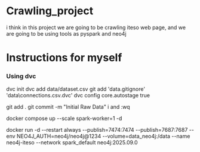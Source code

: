 # Crawling_project
i think in this project we are going to be crawling iteso web page, and we are going to be using tools as pyspark and neo4j

# Instructions for myself
### Using dvc

dvc init
dvc add data/dataset.csv
git add 'data\.gitignore' 'data\connections.csv.dvc'
dvc config core.autostage true

git add .
git commit -m "Initial Raw Data"
i and :wq


docker compose up --scale spark-worker=1 -d

docker run -d --restart always 
--publish=7474:7474 --publish=7687:7687 
--env NEO4J_AUTH=neo4j/neo4j@1234 
--volume=data_neo4j:/data 
--name neo4j-iteso 
--network spark_default 
neo4j:2025.09.0